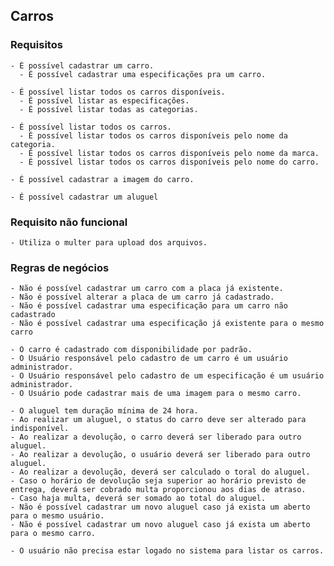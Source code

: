 ## Carros
  ### Requisitos
    - É possível cadastrar um carro.
      - É possível cadastrar uma especificações pra um carro.

    - É possível listar todos os carros disponíveis.
      - É possível listar as especificações. 
      - É possível listar todas as categorias.

    - É possível listar todos os carros.
      - É possível listar todos os carros disponíveis pelo nome da categoria.
      - É possível listar todos os carros disponíveis pelo nome da marca.
      - É possível listar todos os carros disponíveis pelo nome do carro.
    
    - É possível cadastrar a imagem do carro.

    - É possível cadastrar um aluguel
  
  ### Requisito não funcional
    - Utiliza o multer para upload dos arquivos.

  ### Regras de negócios
    - Não é possível cadastrar um carro com a placa já existente.
    - Não é possível alterar a placa de um carro já cadastrado.
    - Não é possível cadastrar uma especificação para um carro não cadastrado
    - Não é possível cadastrar uma especificação já existente para o mesmo carro

    - O carro é cadastrado com disponibilidade por padrão.
    - O Usuário responsável pelo cadastro de um carro é um usuário administrador.
    - O Usuário responsável pelo cadastro de um especificação é um usuário administrador.
    - O Usuário pode cadastrar mais de uma imagem para o mesmo carro.

    - O aluguel tem duração mínima de 24 hora.
    - Ao realizar um aluguel, o status do carro deve ser alterado para indisponível.
    - Ao realizar a devolução, o carro deverá ser liberado para outro aluguel.
    - Ao realizar a devolução, o usuário deverá ser liberado para outro aluguel.
    - Ao realizar a devolução, deverá ser calculado o toral do aluguel.
    - Caso o horário de devolução seja superior ao horário previsto de entrega, deverá ser cobrado multa proporcionou aos dias de atraso.
    - Caso haja multa, deverá ser somado ao total do aluguel.
    - Não é possível cadastrar um novo aluguel caso já exista um aberto para o mesmo usuário.
    - Não é possível cadastrar um novo aluguel caso já exista um aberto para o mesmo carro.

    - O usuário não precisa estar logado no sistema para listar os carros.

